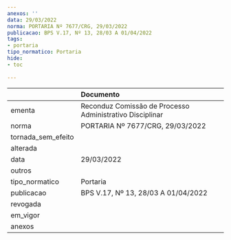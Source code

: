 ```yaml
---
anexos: ''
data: 29/03/2022
norma: PORTARIA Nº 7677/CRG, 29/03/2022
publicacao: BPS V.17, Nº 13, 28/03 A 01/04/2022
tags:
- portaria
tipo_normatico: Portaria
hide: 
- toc 
 
---
```


|                    | Documento                                                |
|:-------------------|:---------------------------------------------------------|
| ementa             | Reconduz Comissão de Processo Administrativo Disciplinar |
| norma              | PORTARIA Nº 7677/CRG, 29/03/2022                         |
| tornada_sem_efeito |                                                          |
| alterada           |                                                          |
| data               | 29/03/2022                                               |
| outros             |                                                          |
| tipo_normatico     | Portaria                                                 |
| publicacao         | BPS V.17, Nº 13, 28/03 A 01/04/2022                      |
| revogada           |                                                          |
| em_vigor           |                                                          |
| anexos             |                                                          |